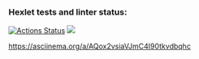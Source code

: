 ### Hexlet tests and linter status:
[![Actions Status](https://github.com/larisaRakhimova7/frontend-project-44/workflows/hexlet-check/badge.svg)](https://github.com/larisaRakhimova7/frontend-project-44/actions)
<a href="https://codeclimate.com/github/larisaRakhimova7/frontend-project-44/maintainability"><img src="https://api.codeclimate.com/v1/badges/d97bd5a4b5f4294d5393/maintainability" /></a>

https://asciinema.org/a/AQox2vsiaVJmC4I90tkvdbqhc

